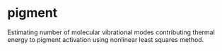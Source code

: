 # pigment
Estimating number of molecular vibrational modes contributing thermal energy to pigment activation using nonlinear least squares method.


